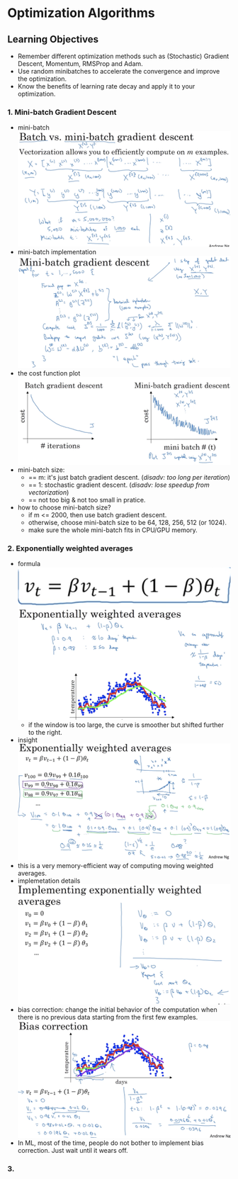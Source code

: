 # Optimization Algorithms 

## Learning Objectives
* Remember different optimization methods such as (Stochastic) Gradient Descent, Momentum, RMSProp and Adam. 
* Use random minibatches to accelerate the convergence and improve the optimization. 
* Know the benefits of learning rate decay and apply it to your optimization. 

### 1. Mini-batch Gradient Descent
* mini-batch
![](./img/wk02_mini_batch.png)
* mini-batch implementation 
![](./img/wk02_mini_batch_algo.png)  
* the cost function plot
![](./img/wk02_mini_batch_plot.png)
* mini-batch size: 
	* == m: it's just batch gradient descent. (_disadv: too long per iteration_)
	* == 1: stochastic gradient descent. (_disadv: lose speedup from vectorization_) 
	* == not too big & not too small in pratice. 
* how to choose mini-batch size?
	* if m <= 2000, then use batch gradient descent. 
	* otherwise, choose mini-batch size to be 64, 128, 256, 512 (or 1024). 
	* make sure the whole mini-batch fits in CPU/GPU memory. 

### 2. Exponentially weighted averages
* formula
![](./img/wk02_expo_avg2.png)
![](./img/wk02_expo_avg.png) 
	* if the window is too large, the curve is smoother but shifted further to the right. 
* insight
![](./img/wk02_expo_avg_insight.png) 
* this is a very memory-efficient way of computing moving weighted averages. 
* implemetation details
![](./img/wk02_expo_avg_imple.png) 
* bias correction: change the initial behavior of the computation when there is no previous data starting from the first few examples.  
![](./img/wk02_expo_avg_bias_correction.png)
* In ML, most of the time, people do not bother to implement bias correction. Just wait until it wears off. 

### 3. 